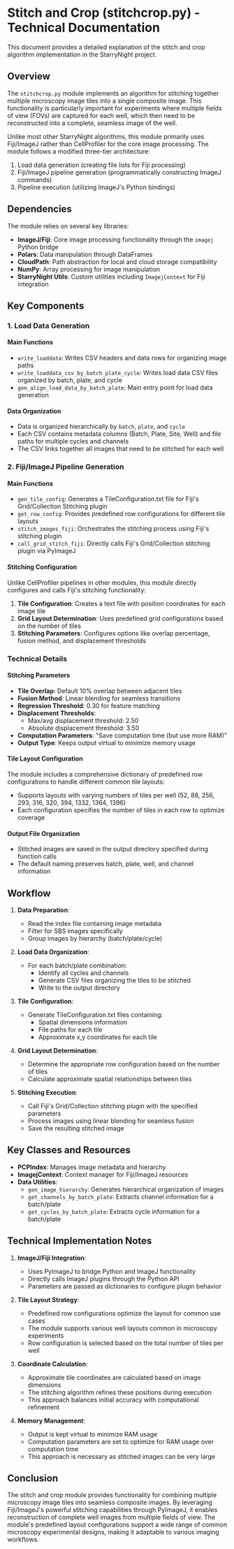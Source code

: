 # Stitch and Crop (stitchcrop.py) - Technical Documentation

This document provides a detailed explanation of the stitch and crop algorithm implementation in the StarryNight project.

## Overview

The `stitchcrop.py` module implements an algorithm for stitching together multiple microscopy image tiles into a single composite image. This functionality is particularly important for experiments where multiple fields of view (FOVs) are captured for each well, which then need to be reconstructed into a complete, seamless image of the well.

Unlike most other StarryNight algorithms, this module primarily uses Fiji/ImageJ rather than CellProfiler for the core image processing. The module follows a modified three-tier architecture:
1. Load data generation (creating file lists for Fiji processing)
2. Fiji/ImageJ pipeline generation (programmatically constructing ImageJ commands)
3. Pipeline execution (utilizing ImageJ's Python bindings)

## Dependencies

The module relies on several key libraries:
- **ImageJ/Fiji**: Core image processing functionality through the `imagej` Python bridge
- **Polars**: Data manipulation through DataFrames
- **CloudPath**: Path abstraction for local and cloud storage compatibility
- **NumPy**: Array processing for image manipulation
- **StarryNight Utils**: Custom utilities including `ImagejContext` for Fiji integration

## Key Components

### 1. Load Data Generation

#### Main Functions

- `write_loaddata`: Writes CSV headers and data rows for organizing image paths
- `write_loaddata_csv_by_batch_plate_cycle`: Writes load data CSV files organized by batch, plate, and cycle
- `gen_align_load_data_by_batch_plate`: Main entry point for load data generation

#### Data Organization

- Data is organized hierarchically by `batch`, `plate`, and `cycle`
- Each CSV contains metadata columns (Batch, Plate, Site, Well) and file paths for multiple cycles and channels
- The CSV links together all images that need to be stitched for each well

### 2. Fiji/ImageJ Pipeline Generation

#### Main Functions

- `gen_tile_config`: Generates a TileConfiguration.txt file for Fiji's Grid/Collection Stitching plugin
- `get_row_config`: Provides predefined row configurations for different tile layouts
- `stitch_images_fiji`: Orchestrates the stitching process using Fiji's stitching plugin
- `call_grid_stitch_fiji`: Directly calls Fiji's Grid/Collection stitching plugin via PyImageJ

#### Stitching Configuration

Unlike CellProfiler pipelines in other modules, this module directly configures and calls Fiji's stitching functionality:

1. **Tile Configuration**: Creates a text file with position coordinates for each image tile
2. **Grid Layout Determination**: Uses predefined grid configurations based on the number of tiles
3. **Stitching Parameters**: Configures options like overlap percentage, fusion method, and displacement thresholds

### Technical Details

#### Stitching Parameters

- **Tile Overlap**: Default 10% overlap between adjacent tiles
- **Fusion Method**: Linear blending for seamless transitions
- **Regression Threshold**: 0.30 for feature matching
- **Displacement Thresholds**:
  - Max/avg displacement threshold: 2.50
  - Absolute displacement threshold: 3.50
- **Computation Parameters**: "Save computation time (but use more RAM)"
- **Output Type**: Keeps output virtual to minimize memory usage

#### Tile Layout Configuration

The module includes a comprehensive dictionary of predefined row configurations to handle different common tile layouts:
- Supports layouts with varying numbers of tiles per well (52, 88, 256, 293, 316, 320, 394, 1332, 1364, 1396)
- Each configuration specifies the number of tiles in each row to optimize coverage

#### Output File Organization

- Stitched images are saved in the output directory specified during function calls
- The default naming preserves batch, plate, well, and channel information

## Workflow

1. **Data Preparation**:
   - Read the index file containing image metadata
   - Filter for SBS images specifically
   - Group images by hierarchy (batch/plate/cycle)

2. **Load Data Organization**:
   - For each batch/plate combination:
     - Identify all cycles and channels
     - Generate CSV files organizing the tiles to be stitched
     - Write to the output directory

3. **Tile Configuration**:
   - Generate TileConfiguration.txt files containing:
     - Spatial dimensions information
     - File paths for each tile
     - Approximate x,y coordinates for each tile

4. **Grid Layout Determination**:
   - Determine the appropriate row configuration based on the number of tiles
   - Calculate approximate spatial relationships between tiles

5. **Stitching Execution**:
   - Call Fiji's Grid/Collection stitching plugin with the specified parameters
   - Process images using linear blending for seamless fusion
   - Save the resulting stitched image

## Key Classes and Resources

- **PCPIndex**: Manages image metadata and hierarchy
- **ImagejContext**: Context manager for Fiji/ImageJ resources
- **Data Utilities**:
  - `gen_image_hierarchy`: Generates hierarchical organization of images
  - `get_channels_by_batch_plate`: Extracts channel information for a batch/plate
  - `get_cycles_by_batch_plate`: Extracts cycle information for a batch/plate

## Technical Implementation Notes

1. **ImageJ/Fiji Integration**:
   - Uses PyImageJ to bridge Python and ImageJ functionality
   - Directly calls ImageJ plugins through the Python API
   - Parameters are passed as dictionaries to configure plugin behavior

2. **Tile Layout Strategy**:
   - Predefined row configurations optimize the layout for common use cases
   - The module supports various well layouts common in microscopy experiments
   - Row configuration is selected based on the total number of tiles per well

3. **Coordinate Calculation**:
   - Approximate tile coordinates are calculated based on image dimensions
   - The stitching algorithm refines these positions during execution
   - This approach balances initial accuracy with computational refinement

4. **Memory Management**:
   - Output is kept virtual to minimize RAM usage
   - Computation parameters are set to optimize for RAM usage over computation time
   - This approach is necessary as stitched images can be very large

## Conclusion

The stitch and crop module provides functionality for combining multiple microscopy image tiles into seamless composite images. By leveraging Fiji/ImageJ's powerful stitching capabilities through PyImageJ, it enables reconstruction of complete well images from multiple fields of view. The module's predefined layout configurations support a wide range of common microscopy experimental designs, making it adaptable to various imaging workflows.
